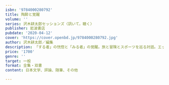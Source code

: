 ```yaml
---
isbn: '9784000280792'
title: 陶酔と覚醒
volume: ''
series: 沢木耕太郎セッションズ〈訊いて，聴く〉
publisher: 岩波書店
pubdate: '2020-04-12'
cover: 'https://cover.openbd.jp/9784000280792.jpg'
author: 沢木耕太郎／編集
description: 「する者」の恍惚と「みる者」の覚醒。旅と冒険とスポーツを巡る対話。エッセイ「「みる」ということ」も収録。
price: '1700'
genre: ''
target: 一般
format: 全集・双書
content: 日本文学、評論、随筆、その他

---
```

